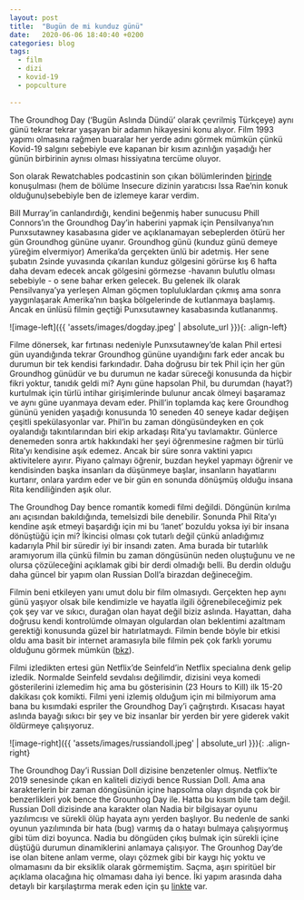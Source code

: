 ```yaml
---
layout: post
title:  "Bugün de mi kunduz günü"
date:   2020-06-06 18:40:40 +0200
categories: blog
tags:
  - film
  - dizi
  - kovid-19
  - popculture
  
---
```


The Groundhog Day (‘Bugün Aslında Dündü’ olarak çevrilmiş Türkçeye) aynı günü tekrar tekrar yaşayan bir adamın hikayesini konu alıyor. Film 1993 yapımı olmasına rağmen buaralar her yerde adını görmek mümkün çünkü Kovid-19 salgını sebebiyle eve kapanan bir kısım azınlığın yaşadığı her günün birbirinin aynısı olması hissiyatına tercüme oluyor. 

Son olarak Rewatchables podcastinin son çıkan bölümlerinden [birinde](https://art19.com/shows/the-rewatchables/episodes/9509c1f4-6c0f-4495-a444-1d08c2a6922e) konuşulması (hem de bölüme Insecure dizinin yaratıcısı Issa Rae’nin konuk olduğunu)sebebiyle ben de izlemeye karar verdim.

Bill Murray’in canlandırdığı, kendini beğenmiş haber sunucusu Phill Connors’ın the Groundhog Day’in haberini yapmak için Pensilvanya’nın Punxsutawney kasabasına gider ve açıklanamayan sebeplerden ötürü her gün Groundhog gününe uyanır.  Groundhog günü (kunduz günü demeye yüreğim elvermiyor) Amerika’da gerçekten ünlü bir adetmiş. Her sene şubatın 2sinde yuvasında çıkarılan kunduz gölgesini görürse kış 6 hafta daha devam edecek ancak gölgesini görmezse -havanın bulutlu olması sebebiyle - o sene bahar erken gelecek.  Bu gelenek ilk olarak Pensilvanya’ya yerleşen Alman göçmen topluluklardan çıkmış ama sonra yaygınlaşarak Amerika’nın başka bölgelerinde de kutlanmaya başlamış. Ancak en ünlüsü filmin geçtiği Punxsutawney kasabasında kutlananmış. 

![image-left]({{ 'assets/images/dogday.jpeg' | absolute_url }}){: .align-left}


Filme dönersek, kar fırtınası nedeniyle Punxsutawney’de kalan Phil ertesi gün uyandığında tekrar Groundhog gününe uyandığını fark eder ancak bu durumun bir tek kendisi farkındadır. Daha doğrusu bir tek Phil için her gün Groundhog günüdür ve bu durumun ne kadar süreceği konusunda da hiçbir fikri yoktur, tanıdık geldi mi? Aynı güne hapsolan Phil, bu durumdan (hayat?) kurtulmak için türlü intihar girişimlerinde bulunur ancak ölmeyi başaramaz ve aynı güne uyanmaya devam eder. Phill’in toplamda kaç kere Groundhog gününü yeniden yaşadığı konusunda 10 seneden 40 seneye kadar değişen çeşitli spekülasyonlar var. Phil’in bu zaman döngüsündeyken en çok oyalandığı takıntılarından biri ekip arkadaşı Rita’yu tavlamaktır.  Günlerce denemeden sonra artık hakkındaki her şeyi öğrenmesine rağmen bir türlü Rita’yı kendisine aşık edemez. Ancak bir süre sonra vaktini yapıcı aktivitelere ayırır. Piyano çalmayı öğrenir, buzdan heykel yapmayı öğrenir ve kendisinden başka insanları da düşünmeye başlar, insanların hayatlarını kurtarır, onlara yardım eder ve bir gün en sonunda dönüşmüş olduğu insana Rita kendiliğinden aşık olur.

The Groundhog Day bence romantik komedi filmi değildi. Döngünün kırılma anı açısından bakıldığında, temelsizdi bile denebilir. Sonunda Phil Rita’yı kendine aşık etmeyi başardığı için mi bu ‘lanet’ bozuldu yoksa iyi bir insana dönüştüğü için mi? İkincisi olması çok tutarlı değil çünkü anladığımız kadarıyla Phil bir süredir iyi bir insandı zaten. Ama burada bir tutarlılık aramıyorum illa çünkü filmin bu zaman döngüsünün neden oluştuğunu ve ne olursa çözüleceğini açıklamak gibi bir derdi olmadığı belli. Bu derdin olduğu daha güncel bir yapım olan Russian Doll’a birazdan değineceğim.

Filmin beni etkileyen yanı umut dolu bir film olmasıydı. Gerçekten hep aynı günü yaşıyor olsak bile kendimizle ve hayatla ilgili öğrenebileceğimiz pek çok şey var ve sıkıcı, durağan olan hayat değil biziz aslında. Hayattan, daha doğrusu kendi kontrolümde olmayan olgulardan olan beklentimi azaltmam gerektiği konusunda güzel bir hatırlatmaydı. Filmin bende böyle bir etkisi oldu ama basit bir internet aramasıyla bile filmin pek çok farklı yorumu olduğunu görmek mümkün ([bkz](https://www.mentalfloss.com/article/55243/8-creative-interpretations-groundhog-day)). 

Filmi izledikten ertesi gün Netflix’de Seinfeld’in Netflix specialına denk gelip izledik. Normalde Seinfeld sevdalısı değilimdir, dizisini veya komedi gösterilerini izlemedim hiç ama bu gösterisinin (23 Hours to Kill) ilk 15-20 dakikası çok komikti. Filmi yeni izlemiş olduğum için mi bilmiyorum ama bana bu kısımdaki espriler the Groundhog Day’i çağrıştırdı. Kısacası hayat aslında bayağı sıkıcı bir şey ve biz insanlar bir yerden bir yere giderek vakit öldürmeye çalışıyoruz. 

![image-right]({{ 'assets/images/russiandoll.jpeg' | absolute_url }}){: .align-right}

The Groundhog Day’i Russian Doll dizisine benzetenler olmuş. Netflix’te 2019 senesinde çıkan en kaliteli diziydi bence Russian Doll. Ama ana karakterlerin bir zaman döngüsünün içine hapsolma olayı dışında çok bir benzerlikleri yok bence the Grounhog Day ile. Hatta bu kısım bile tam değil. Russian Doll dizisinde ana karakter olan Nadia bir bilgisayar oyunu yazılımcısı ve sürekli ölüp hayata aynı yerden başlıyor. Bu nedenle de sanki oyunun yazılımında bir hata (bug) varmış da o hatayı bulmaya çalışıyormuş gibi tüm dizi boyunca. Nadia bu döngüden çıkış bulmak için sürekli içine düştüğü durumun dinamiklerini anlamaya çalışıyor. The Grounhog Day’de ise olan bitene anlam verme, olayı çözmek gibi bir kaygı hiç yoktu ve olmamasını da bir eksiklik olarak görmemiştim. Saçma, aşırı spiritüel bir açıklama olacağına hiç olmaması daha iyi bence. İki yapım arasında daha detaylı bir karşılaştırma merak eden için şu [linkte](https://www.vulture.com/2019/02/russian-doll-groundhog-day-time-loop-rules.html) var. 

